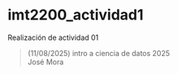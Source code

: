 # imt2200_actividad1
Realización de actividad 01 
> (11/08/2025) 
intro a ciencia de datos 2025  
José Mora